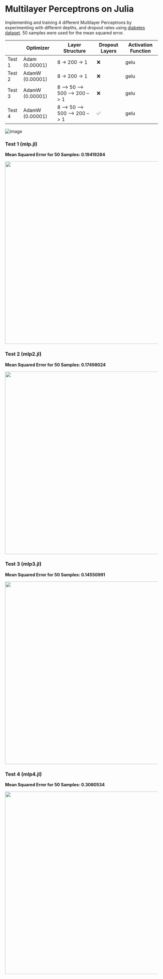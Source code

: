 # Multilayer Perceptrons on Julia

Implementing and training 4 different Multilayer Perceptrons by experimenting with different depths, and dropout rates using [diabetes dataset](https://www.kaggle.com/datasets/mathchi/diabetes-data-set). 50 samples were used for the mean squared error.

|   | Optimizer | Layer Structure | Dropout Layers | Activation Function |
| --- | --- | --- | --- | --- |
| Test 1  | Adam (0.00001)  | 8 -> 200 -> 1  | ❌  |  gelu  |
| Test 2  | AdamW (0.00001)  | 8 -> 200 -> 1  | ❌  | gelu  |
| Test 3  | AdamW (0.00001) | 8 –> 50 –> 500 –> 200 –> 1   | ❌  | gelu  |
| Test 4  | AdamW (0.00001) | 8 –> 50 –> 500 –> 200 –> 1   | ✅  | gelu  |

![image](https://github.com/user-attachments/assets/ae17c142-11cf-4035-85b0-004e22dc8902)

### Test 1 (mlp.jl)

**Mean Squared Error for 50 Samples: 0.19419284**

<img src="https://github.com/user-attachments/assets/5e875566-5e8a-45be-85f4-063bae2f7785" width="600">

### Test 2 (mlp2.jl)

**Mean Squared Error for 50 Samples: 0.17498024**

<img src="https://github.com/user-attachments/assets/6b9f7571-c85d-4a65-9489-ed65ea252f26" width="600">

### Test 3 (mlp3.jl)

**Mean Squared Error for 50 Samples: 0.14550991**

<img src="https://github.com/user-attachments/assets/517d0282-3af6-46e7-b936-89cc28e77af5" width="600">

### Test 4 (mlp4.jl)

**Mean Squared Error for 50 Samples: 0.3080534**

<img src="https://github.com/user-attachments/assets/5e875566-5e8a-45be-85f4-063bae2f7785" width="600">
